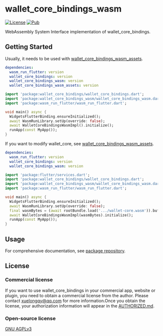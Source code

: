 # wallet_core_bindings_wasm
[![License](https://img.shields.io/badge/license-AGPLv3-blue)](https://pub.dev/packages/wallet_core_bindings)
[![Pub](https://img.shields.io/pub/v/wallet_core_bindings_wasm)](https://github.com/xuelongqy/wallet_core_bindings/tree/main/wallet_core_bindings_wasm)

WebAssembly System Interface implementation of wallet_core_bindings.

## Getting Started
Usually, it needs to be used with [wallet_core_bindings_wasm_assets](https://github.com/xuelongqy/wallet_core_bindings/tree/main/wallet_core_bindings_wasm_assets).

```yaml
dependencies:
  wasm_run_flutter: version
  wallet_core_bindings: version
  wallet_core_bindings_wasm: version
  wallet_core_bindings_wasm_assets: version
```
```dart
import 'package:wallet_core_bindings/wallet_core_bindings.dart';
import 'package:wallet_core_bindings_wasm/wallet_core_bindings_wasm.dart';
import 'package:wasm_run_flutter/wasm_run_flutter.dart';

void main() async {
  WidgetsFlutterBinding.ensureInitialized();
  await WasmRunLibrary.setUp(override: false);
  await WalletCoreBindingsWasmImpl().initialize();
  runApp(const MyApp());
}
```

If you want to modify wallet_core, see [wallet_core_bindings_wasm_assets](https://github.com/xuelongqy/wallet_core_bindings/tree/main/wallet_core_bindings_wasm_assets).

```yaml
dependencies:
  wasm_run_flutter: version
  wallet_core_bindings: version
  wallet_core_bindings_wasm: version
```
```dart
import 'package:flutter/services.dart';
import 'package:wallet_core_bindings/wallet_core_bindings.dart';
import 'package:wallet_core_bindings_wasm/wallet_core_bindings_wasm.dart';
import 'package:wasm_run_flutter/wasm_run_flutter.dart';

void main() async {
  WidgetsFlutterBinding.ensureInitialized();
  await WasmRunLibrary.setUp(override: false);
  final wasmBytes = (await rootBundle.load('.../wallet-core.wasm')).buffer.asUint8List();
  await WalletCoreBindingsWasmImpl(wasmBytes).initialize();
  runApp(const MyApp());
}
```

## Usage
For comprehensive documentation, see [package repository](https://github.com/xuelongqy/wallet_core_bindings/tree/main/wallet_core_bindings).

## License

### Commercial license
If you want to use wallet_core_bindings in your commercial app, website or plugin, you need to obtain a commercial license from the author. Please contact [xuelongqy@qq.com](mailto:xuelongqy@qq.com) for more information.Once you obtain the license, your authorization information will appear in the [AUTHORIZED.md](https://github.com/xuelongqy/wallet_core_bindings/blob/main/AUTHORIZED.md).

### Open-source license
[GNU AGPLv3](https://github.com/xuelongqy/wallet_core_bindings/blob/main/LICENSE)
